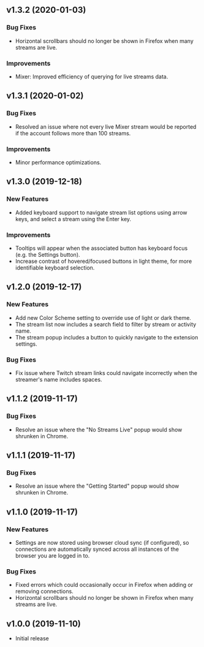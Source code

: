 ## v1.3.2 (2020-01-03)

### Bug Fixes

- Horizontal scrollbars should no longer be shown in Firefox when many streams are live.

### Improvements

- Mixer: Improved efficiency of querying for live streams data.

## v1.3.1 (2020-01-02)

### Bug Fixes

- Resolved an issue where not every live Mixer stream would be reported if the account follows more than 100 streams.

### Improvements

- Minor performance optimizations.

## v1.3.0 (2019-12-18)

### New Features

- Added keyboard support to navigate stream list options using arrow keys, and select a stream using the Enter key.

### Improvements

- Tooltips will appear when the associated button has keyboard focus (e.g. the Settings button).
- Increase contrast of hovered/focused buttons in light theme, for more identifiable keyboard selection.

## v1.2.0 (2019-12-17)

### New Features

- Add new Color Scheme setting to override use of light or dark theme.
- The stream list now includes a search field to filter by stream or activity name.
- The stream popup includes a button to quickly navigate to the extension settings.

### Bug Fixes

- Fix issue where Twitch stream links could navigate incorrectly when the streamer's name includes spaces.

## v1.1.2 (2019-11-17)

### Bug Fixes

- Resolve an issue where the "No Streams Live" popup would show shrunken in Chrome.

## v1.1.1 (2019-11-17)

### Bug Fixes

- Resolve an issue where the "Getting Started" popup would show shrunken in Chrome.

## v1.1.0 (2019-11-17)

### New Features

- Settings are now stored using browser cloud sync (if configured), so connections are automatically synced across all instances of the browser you are logged in to.

### Bug Fixes

- Fixed errors which could occasionally occur in Firefox when adding or removing connections.
- Horizontal scrollbars should no longer be shown in Firefox when many streams are live.

## v1.0.0 (2019-11-10)

- Initial release
